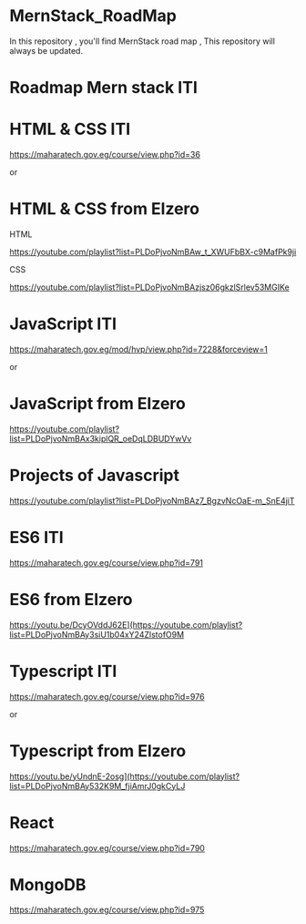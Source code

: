 # MernStack_RoadMap
In this repository , you'll find MernStack road map , This repository will always be updated.

# Roadmap Mern stack ITI

# HTML & CSS ITI

https://maharatech.gov.eg/course/view.php?id=36

or 

# HTML & CSS from Elzero 

HTML 

https://youtube.com/playlist?list=PLDoPjvoNmBAw_t_XWUFbBX-c9MafPk9ji

CSS

https://youtube.com/playlist?list=PLDoPjvoNmBAzjsz06gkzlSrlev53MGIKe

# JavaScript ITI

https://maharatech.gov.eg/mod/hvp/view.php?id=7228&forceview=1

or 

# JavaScript from Elzero 

https://youtube.com/playlist?list=PLDoPjvoNmBAx3kiplQR_oeDqLDBUDYwVv

# Projects of Javascript 

https://youtube.com/playlist?list=PLDoPjvoNmBAz7_BgzvNcOaE-m_SnE4jiT

# ES6 ITI

https://maharatech.gov.eg/course/view.php?id=791

# ES6 from Elzero 

https://youtu.be/DcyOVddJ62E](https://youtube.com/playlist?list=PLDoPjvoNmBAy3siU1b04xY24ZlstofO9M

# Typescript ITI

https://maharatech.gov.eg/course/view.php?id=976

or 

# Typescript from Elzero 

https://youtu.be/yUndnE-2osg](https://youtube.com/playlist?list=PLDoPjvoNmBAy532K9M_fjiAmrJ0gkCyLJ

# React 

https://maharatech.gov.eg/course/view.php?id=790

# MongoDB

https://maharatech.gov.eg/course/view.php?id=975
